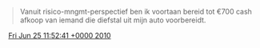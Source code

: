 > Vanuit risico\-mngmt\-perspectief ben ik voortaan bereid tot €700 cash afkoop van iemand die diefstal uit mijn auto voorbereidt\.

<img src="../../media/tweet.ico" width="12" /> [Fri Jun 25 11:52:41 +0000 2010](https://twitter.com/DromerDenker/status/17007978143)